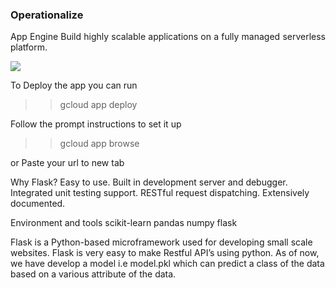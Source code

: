 <h3> Operationalize</h3>

<p align="justify">App Engine
Build highly scalable applications on a fully managed serverless platform.</p>

<img src="https://lh3.googleusercontent.com/0YQbwwQ7e_zowaJHxT7djbsvWRhLIQ8DO9WL9EYruAiTO4tAk-LIjFK2NH0xtkH65tH5qQweVG3Dzg=e14-rj-sc0xffffff-w1502"/>


To Deploy the app you can run


>> gcloud app deploy

Follow the prompt instructions to set it up

>> gcloud app browse

or Paste your url to new tab

Why Flask?
Easy to use.
Built in development server and debugger.
Integrated unit testing support.
RESTful request dispatching.
Extensively documented.

Environment and tools
scikit-learn
pandas
numpy
flask


Flask is a Python-based microframework used for developing small scale websites. Flask is very easy to make Restful API’s using python. As of now, we have develop a model i.e model.pkl which can predict a class of the data based on a various attribute of the data. 
